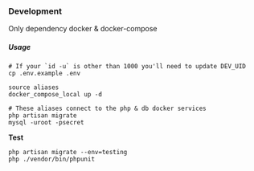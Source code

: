 ### Development
Only dependency docker & docker-compose

##### Usage
```
# If your `id -u` is other than 1000 you'll need to update DEV_UID
cp .env.example .env 

source aliases
docker_compose_local up -d

# These aliases connect to the php & db docker services
php artisan migrate
mysql -uroot -psecret
```

**Test**
```
php artisan migrate --env=testing
php ./vendor/bin/phpunit
```

